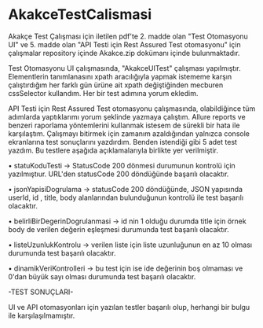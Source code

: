 # AkakceTestCalismasi

Akakçe Test Çalışması için iletilen pdf'te 2. madde olan "Test Otomasyonu UI" ve 5. madde olan "API Testi için Rest Assured Test otomasyonu" için çalışmalar repository içinde Akakce.zip dokümanı içinde bulunmaktadır.

Test Otomasyonu UI çalışmasında, "AkakceUITest" çalışması yapılmıştır. Elementlerin tanımlanasını xpath aracılığıyla yapmak istememe karşın çalıştırdığım her farklı gün ürüne ait xpath değiştiğinden mecburen cssSelector kullandım.
Her bir test adımına yorum ekledim.


API Testi için Rest Assured Test otomasyonu çalışmasında, olabildiğince tüm adımlarda yaptıklarımı yorum şeklinde yazmaya çalıştım. Allure reports ve benzeri raporlama yöntemlerini kullanmak istesem de sürekli bir hata ile karşılaştım. Çalışmayı bitirmek için zamanım azaldığından yalnızca console ekranlarına test sonuçlarını yazdırdım. Benden istendiği gibi 5 adet test yazdım. Bu testlere aşağıda açıklamalarıyla birlikte yer verilmiştir.

• statuKoduTesti -> StatusCode 200 dönmesi durumunun kontrolü için yazılmıştıur. URL'den statusCode 200 döndüğünde başarılı olacaktır.

• jsonYapisiDogrulama -> statusCode 200 döndüğünde, JSON yapısında userId, id , title, body alanlarından bulunduğunun kontrolü ile test başarılı olacaktır.

• belirliBirDegerinDogrulanmasi -> id nin 1 olduğu durumda title için örnek body de verilen değerin eşleşmesi durumunda test başarılı olacaktır.

• listeUzunlukKontrolu -> verilen liste için liste uzunluğunun en az 10 olması durumunda test başarılı olacaktır.

• dinamikVeriKontrolleri -> bu test için ise ide değerinin boş olmaması ve 0'dan büyük sayı olması durumunda test başarılı olacaktır.

-TEST SONUÇLARI-

UI ve API otomasyonları için yazılan testler başarılı olup, herhangi bir bulgu ile karşılaşılmamıştır.
